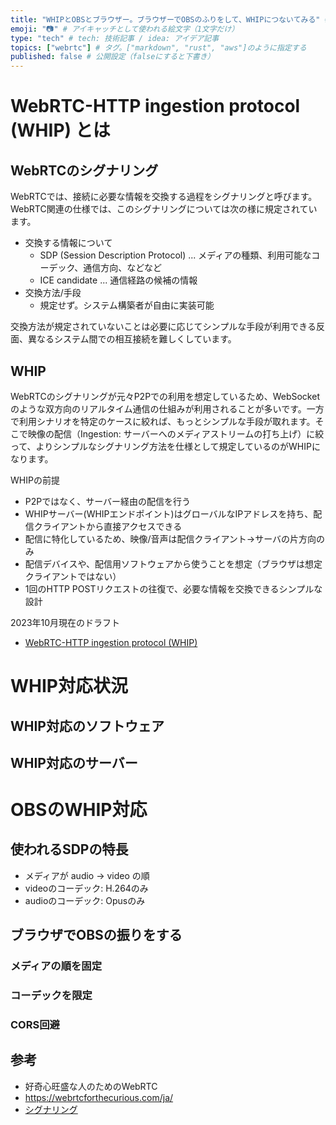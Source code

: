 ```yaml
---
title: "WHIPとOBSとブラウザー。ブラウザーでOBSのふりをして、WHIPにつないてみる" # 記事のタイトル
emoji: "📷" # アイキャッチとして使われる絵文字（1文字だけ）
type: "tech" # tech: 技術記事 / idea: アイデア記事
topics: ["webrtc"] # タグ。["markdown", "rust", "aws"]のように指定する
published: false # 公開設定（falseにすると下書き）
---
```


# WebRTC-HTTP ingestion protocol (WHIP) とは

## WebRTCのシグナリング

WebRTCでは、接続に必要な情報を交換する過程をシグナリングと呼びます。WebRTC関連の仕様では、このシグナリングについては次の様に規定されています。

- 交換する情報について
  - SDP (Session Description Protocol) ... メディアの種類、利用可能なコーデック、通信方向、などなど
  - ICE candidate ... 通信経路の候補の情報
- 交換方法/手段
  - 規定せず。システム構築者が自由に実装可能

交換方法が規定されていないことは必要に応じてシンプルな手段が利用できる反面、異なるシステム間での相互接続を難しくしています。

## WHIP

WebRTCのシグナリングが元々P2Pでの利用を想定しているため、WebSocketのような双方向のリアルタイム通信の仕組みが利用されることが多いです。一方で利用シナリオを特定のケースに絞れば、もっとシンプルな手段が取れます。そこで映像の配信（Ingestion: サーバーへのメディアストリームの打ち上げ）に絞って、よりシンプルなシグナリング方法を仕様として規定しているのがWHIPになります。

WHIPの前提
- P2Pではなく、サーバー経由の配信を行う
- WHIPサーバー(WHIPエンドポイント)はグローバルなIPアドレスを持ち、配信クライアントから直接アクセスできる
- 配信に特化しているため、映像/音声は配信クライアント→サーバの片方向のみ
- 配信デバイスや、配信用ソフトウェアから使うことを想定（ブラウザは想定クライアントではない）
- 1回のHTTP POSTリクエストの往復で、必要な情報を交換できるシンプルな設計


2023年10月現在のドラフト
- [WebRTC-HTTP ingestion protocol (WHIP)](https://www.ietf.org/archive/id/draft-ietf-wish-whip-09.html)


# WHIP対応状況

## WHIP対応のソフトウェア



## WHIP対応のサーバー


# OBSのWHIP対応

## 使われるSDPの特長

- メディアが audio → video の順
- videoのコーデック: H.264のみ
- audioのコーデック: Opusのみ

## ブラウザでOBSの振りをする


### メディアの順を固定


### コーデックを限定

### CORS回避


## 参考

 - 好奇心旺盛な人のためのWebRTC
  - https://webrtcforthecurious.com/ja/
  - [シグナリング](https://webrtcforthecurious.com/ja/docs/02-signaling/)